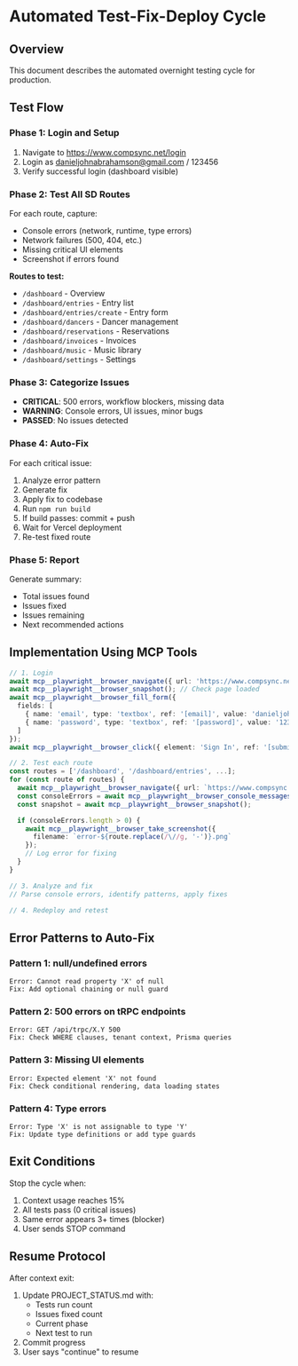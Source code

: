 # Automated Test-Fix-Deploy Cycle

## Overview
This document describes the automated overnight testing cycle for production.

## Test Flow

### Phase 1: Login and Setup
1. Navigate to https://www.compsync.net/login
2. Login as danieljohnabrahamson@gmail.com / 123456
3. Verify successful login (dashboard visible)

### Phase 2: Test All SD Routes
For each route, capture:
- Console errors (network, runtime, type errors)
- Network failures (500, 404, etc.)
- Missing critical UI elements
- Screenshot if errors found

**Routes to test:**
- `/dashboard` - Overview
- `/dashboard/entries` - Entry list
- `/dashboard/entries/create` - Entry form
- `/dashboard/dancers` - Dancer management
- `/dashboard/reservations` - Reservations
- `/dashboard/invoices` - Invoices
- `/dashboard/music` - Music library
- `/dashboard/settings` - Settings

### Phase 3: Categorize Issues
- **CRITICAL**: 500 errors, workflow blockers, missing data
- **WARNING**: Console errors, UI issues, minor bugs
- **PASSED**: No issues detected

### Phase 4: Auto-Fix
For each critical issue:
1. Analyze error pattern
2. Generate fix
3. Apply fix to codebase
4. Run `npm run build`
5. If build passes: commit + push
6. Wait for Vercel deployment
7. Re-test fixed route

### Phase 5: Report
Generate summary:
- Total issues found
- Issues fixed
- Issues remaining
- Next recommended actions

## Implementation Using MCP Tools

```typescript
// 1. Login
await mcp__playwright__browser_navigate({ url: 'https://www.compsync.net/login' });
await mcp__playwright__browser_snapshot(); // Check page loaded
await mcp__playwright__browser_fill_form({
  fields: [
    { name: 'email', type: 'textbox', ref: '[email]', value: 'danieljohnabrahamson@gmail.com' },
    { name: 'password', type: 'textbox', ref: '[password]', value: '123456' }
  ]
});
await mcp__playwright__browser_click({ element: 'Sign In', ref: '[submit]' });

// 2. Test each route
const routes = ['/dashboard', '/dashboard/entries', ...];
for (const route of routes) {
  await mcp__playwright__browser_navigate({ url: `https://www.compsync.net${route}` });
  const consoleErrors = await mcp__playwright__browser_console_messages({ onlyErrors: true });
  const snapshot = await mcp__playwright__browser_snapshot();

  if (consoleErrors.length > 0) {
    await mcp__playwright__browser_take_screenshot({
      filename: `error-${route.replace(/\//g, '-')}.png`
    });
    // Log error for fixing
  }
}

// 3. Analyze and fix
// Parse console errors, identify patterns, apply fixes

// 4. Redeploy and retest
```

## Error Patterns to Auto-Fix

### Pattern 1: null/undefined errors
```
Error: Cannot read property 'X' of null
Fix: Add optional chaining or null guard
```

### Pattern 2: 500 errors on tRPC endpoints
```
Error: GET /api/trpc/X.Y 500
Fix: Check WHERE clauses, tenant context, Prisma queries
```

### Pattern 3: Missing UI elements
```
Error: Expected element 'X' not found
Fix: Check conditional rendering, data loading states
```

### Pattern 4: Type errors
```
Error: Type 'X' is not assignable to type 'Y'
Fix: Update type definitions or add type guards
```

## Exit Conditions

Stop the cycle when:
1. Context usage reaches 15%
2. All tests pass (0 critical issues)
3. Same error appears 3+ times (blocker)
4. User sends STOP command

## Resume Protocol

After context exit:
1. Update PROJECT_STATUS.md with:
   - Tests run count
   - Issues fixed count
   - Current phase
   - Next test to run
2. Commit progress
3. User says "continue" to resume
